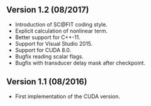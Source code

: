 ## Version 1.2 (08/2017)
  - Introduction of SC@FIT coding style.
  - Explicit calculation of nonlinear term.
  - Better support for C++-11.
  - Support for Visual Studio 2015.
  - Support for CUDA 8.0.
  - Bugfix reading scalar flags.
  - Bugfix with transducer delay mask after checkpoint.

## Version 1.1 (08/2016)
  - First implementation of the CUDA version.
